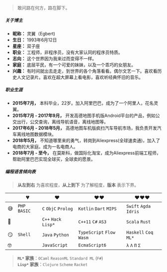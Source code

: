 > 敢问路在何方，路在脚下。

<!-- Hi，我是黄玄，自由设计师，[Facebook](https://www.facebook.com/) 软件工程师。兴趣包括但不限于编程语言、编译器、前端/应用开发、用户体验、开发者体验等。我曾被招募为阿里巴巴 · [阿里旅行（飞猪）](http://alitrip.com)· 前端工程师、微影时代 · 微票儿 · 前端基础工程团队负责人、[饿了么](https://ele.me/) · 大前端团队 · [PWA 顾问](https://medium.com/elemefe/upgrading-ele-me-to-progressive-web-app-2a446832e509) 等。日常出没于[博客](https://huangxuan.me)、[微博](weibo.com/huxpro)、[知乎](https://www.zhihu.com/people/huxpro/pins/posts)、[Twitter](https://twitter.com/Huxpro/)、[Github](http://github.com/huxpro)、[Medium](https://medium.com/@Huxpro)。 -->


##### 关于博主

- __昵称：__ 灵翼（Egbert)
- __生日：__ 1993年6月12日
- __星座：__ 双子座
- __职业：__ 工程师，非程序员，没有大家认同的程序员特质。
- __志向：__ 这个世界因为我来过而变得不一样。
- __家庭：__ 底层平民，有一个可爱的妹妹，以及一个乖巧的女朋友。
- __兴趣：__ 有时间就出去走走，到世界的各个角落看看。偶尔文艺一下。喜欢看历史人文记录片。喜欢在超大屏幕上看电影，喜欢听经典怀旧的音乐。

##### 职业生涯
    
- __2015年7月，__ 本科毕业，22岁。加入阿里巴巴，成为了一个阿里人，花名灵翼。
- __2015年7月 - 2017年9月，__ 开发高德地图手机版Android平台的产品，例如公交出行，公交查询，离线导航语音，离线地图等。
- __2017年6月 - 2018年5月，__ 高德地图车机版疯扫汽车导航市场，我负责开发汽车离线地图数据模块。
- __2018年5月，__ 不知道哪里来的勇气，转岗到Aliexpress(全球速卖通)，加入了电商的大家庭。成为一名电商人。
- __2018年7月 - 至今，__  在莫斯科，做国际化淘宝，成为Aliexpress前端工程师，帮助阿里巴巴实现全球买，全球卖的愿景。


##### 编程语言倾向表

> __从左到右__ 为喜欢程度，__从上到下__ 为了解程度，__版本__ 表示下界。

|     | 💔️           | ❤️ ️                 | ❤️❤️ ️                     | ❤️❤️❤️ ️               |
| --- | ------------- | -------------------- | -------------------------- | ---------------------- |
| 😅  | `PHP` `BASIC` | `C` `ObjC` `Prolog`  | `Kotlin` `Dart` `MIPS`     | `Swift` `Agda` `Idris` |
| 🧐  |               | `C++` `Hack` `Lisp*` | `C++11` `C#` `AS3`         | `Scala` `Rust`         |
| 😏  | `Shell`       | `Java` `Python`      | `TypeScript` `Flow` `Wasm` | `Haskell` `Coq` `ML*`  |
| 🤓  |               | `JavaScript`         | `EcmaScript6`              | `λ` `Λ` `Π` `Σ`        |

> __`ML*` 家族__：`OCaml` `ReasonML` `Standard ML` (`F#`)  
> __`Lisp*` 家族__：`Clojure` `Scheme` `Racket`


<!-- ##### 演讲与分享

- [Upgrading to Progressive Web Apps][9] · [JSConf CN 上海 2017](http://2017.jsconf.cn/)
- Building Progressive Web Apps · [CSDI 广州 2017](http://www.csdisummit.com/)
- The State of Progressive Web App · GDG IO Redux 北京 2017
- 炒冷饭 · PWA 到底是个什么玩意？· Baidu HQ 北京 2017
- [Service Worker 101][5] · GDG DevFest 北京 2016
- [Progressive Web App，复兴序章][4] · [QCon 上海 2016](http://2016.qconshanghai.com/presentation/3111)
- Progressive Web App 之我见 · GDG IO Redux 北京 2016
- [CSS Still Sucks 2015][2] · 2015
- [JavaScript 模块化七日谈][1] · 2015

[1]: //huangxuan.me/2015/07/09/js-module-7day/
[2]: //huangxuan.me/2015/12/28/css-sucks-2015/
[3]: //huangxuan.me/2016/06/05/pwa-in-my-pov/
[4]: //huangxuan.me/2016/10/20/pwa-qcon2016/
[5]: //huangxuan.me/2016/11/20/sw-101-gdgdf/
[6]: https://yanshuo.io/assets/player/?deck=58ac8598b123db0067292f92 "PWA Rehashing"
[7]: https://yanshuo.io/assets/player/?deck=593ad6fbfe88c2006a0a0d6d "The State of PWA"
[8]: https://yanshuo.io/assets/player/?deck=594d673d570c357d0698a950 "Building PWA"
[9]: //huangxuan.me/jsconfcn2017/ -->
